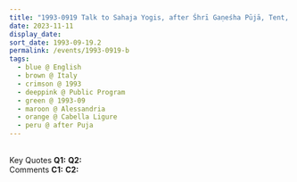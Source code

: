 ```yaml
---
title: "1993-0919 Talk to Sahaja Yogis, after Śhrī Gaṇeśha Pūjā, Tent, Cabella Ligure, Alessandria, Italy"
date: 2023-11-11
display_date: 
sort_date: 1993-09-19.2
permalink: /events/1993-0919-b
tags:
  - blue @ English
  - brown @ Italy
  - crimson @ 1993
  - deeppink @ Public Program
  - green @ 1993-09
  - maroon @ Alessandria
  - orange @ Cabella Ligure
  - peru @ after Puja 
---
```


<br>

<wave-list>
  <list-title color="DarkSeaGreen" width="55">Key Quotes</list-title>
  <list-item color="BlanchedAlmond" width="280"><b>Q1:</b> <i></i></list-item>
  <list-item color="Lavender" width="280"><b>Q2:</b> <i></i></list-item>
</wave-list>

<br>

<wave-list>
  <list-title color="DarkSeaGreen" width="55">Comments</list-title>
  <list-item color="BlanchedAlmond" width="280"><b>C1:</b> <i></i></list-item>
  <list-item color="Lavender" width="280"><b>C2:</b> <i></i></list-item>
</wave-list>